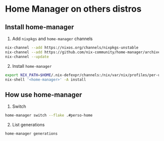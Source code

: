 # Home Manager on others distros

## Install home-manager

1. Add `nixpkgs` and `home-manager` channels

```bash
nix-channel --add https://nixos.org/channels/nixpkgs-unstable
nix-channel --add https://github.com/nix-community/home-manager/archive/master.tar.gz home-manager
nix-channel --update
```

2. Install `home-manager`

```bash
export NIX_PATH=$HOME/.nix-defexpr/channels:/nix/var/nix/profiles/per-user/root/channels${NIX_PATH:+:$NIX_PATH}
nix-shell '<home-manager>' -A install
```

## How use home-manager

1. Switch

```bash
home-manager switch --flake .#perso-home
```

2. List generations

```bash
home-manager generations
```